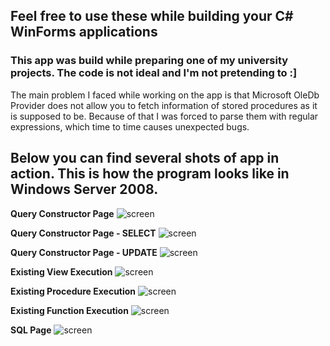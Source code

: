 ## Feel free to use these while building your C# WinForms applications
### This app was build while preparing one of my university projects. The code is not ideal and I'm not pretending to :]

The main problem I faced while working on the app is that Microsoft OleDb Provider does not allow you to fetch information
of stored procedures as it is supposed to be. Because of that I was forced to parse them with regular expressions, which
time to time causes unexpected bugs. 

## Below you can find several shots of app in action. This is how the program looks like in Windows Server 2008.
**Query Constructor Page**
![screen](https://raw.githubusercontent.com/ympo2oo2/winforms-access-behold/master/img/1.png)

**Query Constructor Page - SELECT**
![screen](https://raw.githubusercontent.com/ympo2oo2/winforms-access-behold/master/img/2.png)

**Query Constructor Page - UPDATE**
![screen](https://raw.githubusercontent.com/ympo2oo2/winforms-access-behold/master/img/3.png)

**Existing View Execution**
![screen](https://raw.githubusercontent.com/ympo2oo2/winforms-access-behold/master/img/4.png)

**Existing Procedure Execution**
![screen](https://raw.githubusercontent.com/ympo2oo2/winforms-access-behold/master/img/5.png)

**Existing Function Execution**
![screen](https://raw.githubusercontent.com/ympo2oo2/winforms-access-behold/master/img/6.png)

**SQL Page**
![screen](https://raw.githubusercontent.com/ympo2oo2/winforms-access-behold/master/img/7.png)
